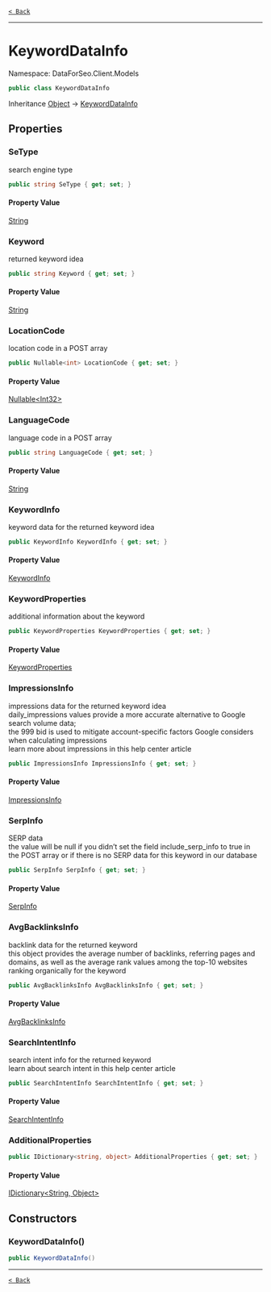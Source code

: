 [`< Back`](./)

---

# KeywordDataInfo

Namespace: DataForSeo.Client.Models

```csharp
public class KeywordDataInfo
```

Inheritance [Object](https://docs.microsoft.com/en-us/dotnet/api/system.object) → [KeywordDataInfo](./dataforseo.client.models.keyworddatainfo)

## Properties

### **SeType**

search engine type

```csharp
public string SeType { get; set; }
```

#### Property Value

[String](https://docs.microsoft.com/en-us/dotnet/api/system.string)<br>

### **Keyword**

returned keyword idea

```csharp
public string Keyword { get; set; }
```

#### Property Value

[String](https://docs.microsoft.com/en-us/dotnet/api/system.string)<br>

### **LocationCode**

location code in a POST array

```csharp
public Nullable<int> LocationCode { get; set; }
```

#### Property Value

[Nullable&lt;Int32&gt;](https://docs.microsoft.com/en-us/dotnet/api/system.nullable-1)<br>

### **LanguageCode**

language code in a POST array

```csharp
public string LanguageCode { get; set; }
```

#### Property Value

[String](https://docs.microsoft.com/en-us/dotnet/api/system.string)<br>

### **KeywordInfo**

keyword data for the returned keyword idea

```csharp
public KeywordInfo KeywordInfo { get; set; }
```

#### Property Value

[KeywordInfo](./dataforseo.client.models.keywordinfo)<br>

### **KeywordProperties**

additional information about the keyword

```csharp
public KeywordProperties KeywordProperties { get; set; }
```

#### Property Value

[KeywordProperties](./dataforseo.client.models.keywordproperties)<br>

### **ImpressionsInfo**

impressions data for the returned keyword idea
 <br>daily_impressions values provide a more accurate alternative to Google search volume data;
 <br>the 999 bid is used to mitigate account-specific factors Google considers when calculating impressions
 <br>learn more about impressions in this help center article

```csharp
public ImpressionsInfo ImpressionsInfo { get; set; }
```

#### Property Value

[ImpressionsInfo](./dataforseo.client.models.impressionsinfo)<br>

### **SerpInfo**

SERP data
 <br>the value will be null if you didn’t set the field include_serp_info to true in the POST array or if there is no SERP data for this keyword in our database

```csharp
public SerpInfo SerpInfo { get; set; }
```

#### Property Value

[SerpInfo](./dataforseo.client.models.serpinfo)<br>

### **AvgBacklinksInfo**

backlink data for the returned keyword
 <br>this object provides the average number of backlinks, referring pages and domains, as well as the average rank values among the top-10 websites ranking organically for the keyword

```csharp
public AvgBacklinksInfo AvgBacklinksInfo { get; set; }
```

#### Property Value

[AvgBacklinksInfo](./dataforseo.client.models.avgbacklinksinfo)<br>

### **SearchIntentInfo**

search intent info for the returned keyword
 <br>learn about search intent in this help center article

```csharp
public SearchIntentInfo SearchIntentInfo { get; set; }
```

#### Property Value

[SearchIntentInfo](./dataforseo.client.models.searchintentinfo)<br>

### **AdditionalProperties**

```csharp
public IDictionary<string, object> AdditionalProperties { get; set; }
```

#### Property Value

[IDictionary&lt;String, Object&gt;](https://docs.microsoft.com/en-us/dotnet/api/system.collections.generic.idictionary-2)<br>

## Constructors

### **KeywordDataInfo()**

```csharp
public KeywordDataInfo()
```

---

[`< Back`](./)
